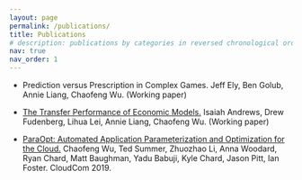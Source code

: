 ```yaml
---
layout: page
permalink: /publications/
title: Publications
# description: publications by categories in reversed chronological order. generated by jekyll-scholar.
nav: true
nav_order: 1
---
```

<!-- _pages/publications.md -->
<!-- <div class="publications">

<!-- {% bibliography -f {{ site.scholar.bibliography }} %} -->

<!-- </div> -->

- Prediction versus Prescription in Complex Games.
Jeff Ely, Ben Golub, Annie Liang, Chaofeng Wu. (Working paper)

- [The Transfer Performance of Economic Models.](https://arxiv.org/abs/2202.04796)
Isaiah Andrews, Drew Fudenberg, Lihua Lei, Annie Liang, Chaofeng Wu. (Working paper)

- [ParaOpt: Automated Application Parameterization and Optimization for the Cloud.](https://www.researchgate.net/publication/338945504_ParaOpt_Automated_Application_Parameterization_and_Optimization_for_the_Cloud)
Chaofeng Wu, Ted Summer, Zhuozhao Li, Anna Woodard, Ryan Chard, Matt Baughman, Yadu Babuji, Kyle Chard, Jason Pitt, Ian Foster. CloudCom 2019.